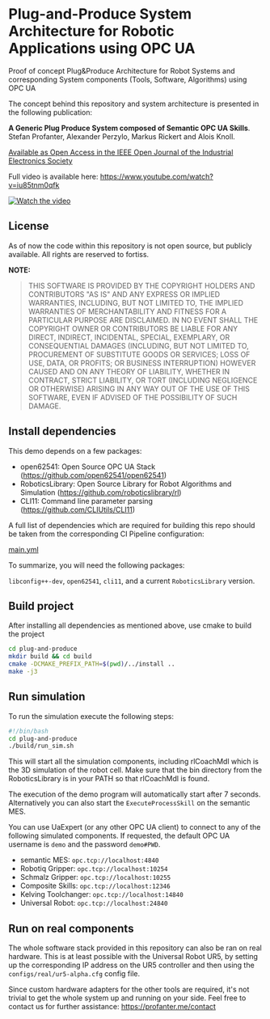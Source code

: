 # Plug-and-Produce System Architecture for Robotic Applications using OPC UA

Proof of concept Plug&amp;Produce Architecture for Robot Systems and corresponding System components (Tools, Software, Algorithms) using OPC UA

The concept behind this repository and system architecture is presented in the following publication:


**A Generic Plug Produce System composed of Semantic OPC UA Skills**.
Stefan Profanter, Alexander Perzylo, Markus Rickert and Alois Knoll.

[Available as Open Access in the IEEE Open Journal of the Industrial Electronics Society](https://ieeexplore.ieee.org/document/9340379)


Full video is available here: https://www.youtube.com/watch?v=iu85tnm0qfk

[![Watch the video](plug-produce-skills-simulation.gif)](https://www.youtube.com/watch?v=iu85tnm0qfk)

## License

As of now the code within this repository is not open source, but publicly available. All rights are reserved to fortiss.

**NOTE:**
> THIS SOFTWARE IS PROVIDED BY THE COPYRIGHT HOLDERS AND CONTRIBUTORS "AS IS"
> AND ANY EXPRESS OR IMPLIED WARRANTIES, INCLUDING, BUT NOT LIMITED TO, 
> THE IMPLIED WARRANTIES OF MERCHANTABILITY AND FITNESS FOR A PARTICULAR 
> PURPOSE ARE DISCLAIMED. IN NO EVENT SHALL THE COPYRIGHT OWNER OR CONTRIBUTORS 
> BE LIABLE FOR ANY DIRECT, INDIRECT, INCIDENTAL, SPECIAL, EXEMPLARY, OR 
> CONSEQUENTIAL DAMAGES (INCLUDING, BUT NOT LIMITED TO, PROCUREMENT OF SUBSTITUTE 
> GOODS OR SERVICES; LOSS OF USE, DATA, OR PROFITS; OR BUSINESS INTERRUPTION) 
> HOWEVER CAUSED AND ON ANY THEORY OF LIABILITY, WHETHER IN CONTRACT, STRICT 
> LIABILITY, OR TORT (INCLUDING NEGLIGENCE OR OTHERWISE) ARISING IN ANY WAY OUT 
> OF THE USE OF THIS SOFTWARE, EVEN IF ADVISED OF THE POSSIBILITY OF SUCH DAMAGE.

## Install dependencies

This demo depends on a few packages:

* open62541: Open Source OPC UA Stack (https://github.com/open62541/open62541)
* RoboticsLibrary: Open Source Library for Robot Algorithms and Simulation (https://github.com/roboticslibrary/rl)
* CLI11: Command line parameter parsing (https://github.com/CLIUtils/CLI11)


A full list of dependencies which are required for building this repo should be taken from the corresponding CI Pipeline configuration:

[main.yml](.github/workflows/main.yml)


To summarize, you will need the following packages:

`libconfig++-dev`, `open62541`, `cli11`, and a current `RoboticsLibrary` version.

## Build project

After installing all dependencies as mentioned above, use cmake to build the project

```bash
cd plug-and-produce
mkdir build && cd build
cmake -DCMAKE_PREFIX_PATH=$(pwd)/../install ..
make -j3
```

## Run simulation

To run the simulation execute the following steps:

```bash
#!/bin/bash
cd plug-and-produce
./build/run_sim.sh
```

This will start all the simulation components, including rlCoachMdl which is the 3D simulation of the robot cell.
Make sure that the bin directory from the RoboticsLibrary is in your PATH so that rlCoachMdl is found.

The execution of the demo program will automatically start after 7 seconds. Alternatively you can also start the `ExecuteProcessSkill` on the semantic MES.

You can use UaExpert (or any other OPC UA client) to connect to any of the following simulated components.
If requested, the default OPC UA username is `demo` and the password `demo#PWD`.

* semantic MES: `opc.tcp://localhost:4840`
* Robotiq Gripper: `opc.tcp://localhost:10254`
* Schmalz Gripper: `opc.tcp://localhost:10255`
* Composite Skills: `opc.tcp://localhost:12346`
* Kelving Toolchanger: `opc.tcp://localhost:14840`
* Universal Robot: `opc.tcp://localhost:24840`

## Run on real components

The whole software stack provided in this repository can also be ran on real hardware.
This is at least possible with the Universal Robot UR5, by setting up the corresponding IP address on the UR5 controller and then using the `configs/real/ur5-alpha.cfg` config file.

Since custom hardware adapters for the other tools are required, it's not trivial to get the whole system up and running on your side.
Feel free to contact us for further assistance:
https://profanter.me/contact

